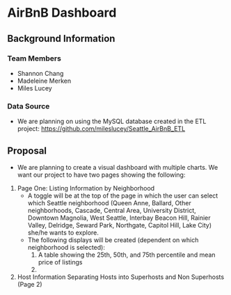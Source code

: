 # AirBnB Dashboard
## Background Information
### Team Members
* Shannon Chang
* Madeleine Merken
* Miles Lucey
### Data Source
* We are planning on using the MySQL database created in the ETL project: https://github.com/mileslucey/Seattle_AirBnB_ETL
## Proposal
* We are planning to create a visual dashboard with multiple charts. We want our project to have two pages showing the following:
1. Page One: Listing Information by Neighborhood
      * A toggle will be at the top of the page in which the user can select which Seattle neighborhood (Queen Anne, Ballard, Other neighborhoods, Cascade, Central Area, University District, Downtown	Magnolia, West Seattle, Interbay	Beacon Hill, Rainier Valley, Delridge, Seward Park, Northgate, Capitol Hill, Lake City) she/he wants to explore.
      * The following displays will be created (dependent on which neighborhood is selected):
          1. A table showing the 25th, 50th, and 75th percentile and mean price of listings
          2. 
2. Host Information Separating Hosts into Superhosts and Non Superhosts (Page 2)
